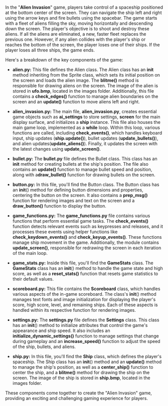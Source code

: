 In the "**Alien Invasion**" game, players take control of a spaceship positioned at the bottom center of the screen. 
They can navigate the ship left and right using the arrow keys and fire bullets using the spacebar. The game 
starts with a fleet of aliens filling the sky, moving horizontally and descending down the screen. The player's 
objective is to shoot and destroy these aliens. If all the aliens are eliminated, a new, faster fleet replaces the 
previous one. However, if any alien collides with the player's ship or reaches the bottom of the screen, the player 
loses one of their ships. If the player loses all three ships, the game ends.

Here's a breakdown of the key components of the game:

- **alien.py:** This file defines the Alien class. The Alien class has an __init__ method inheriting from the Sprite 
class, which sets its initial position on the screen and loads the alien image. The **blitme()** method is responsible 
for drawing aliens on the screen. The image of the alien is stored in **ufo.bmp**, located in the images folder. 
Additionally, this file contains a **check_edges()** function to manage alien boundaries on the screen and an 
**update()** function to move aliens left and right.

- **alien_invasion.py:** The main file, **alien_invasion.py**, creates essential game objects such as **ai_settings** 
to store settings, **screen** for the main display surface, and initializes a **ship** instance. This file also houses 
the main game loop, implemented as a **while** loop. Within this loop, various functions are called, including 
**check_events()**, which handles keyboard input, ship updates (**ship.update()**), bullet updates 
(**update_bullets()**), and alien updates(**update_aliens()**). Finally, it updates the screen with the latest 
changes using **update_screen()**.

- **bullet.py:** The **bullet.py** file defines the Bullet class. This class has an __init__ method for creating 
bullets at the ship's position. The file also contains an **update()** function to manage bullet speed and position, 
along with a**draw_bullet()** function for drawing bullets on the screen.

- **button.py:** In this file, you'll find the Button class. The Button class has an __init__() method for defining 
button dimensions and properties, centering the button on the screen. It also contains a **prep_msg()** function for 
rendering images and text on the screen and a **draw_button()** function to display the button.

- **game_functions.py:** The **game_functions.py** file contains various functions that perform essential game tasks. 
The **check_events()** function detects relevant events such as keypresses and releases, and it processes these events 
using helper functions like **check_keydown_events()** and **check_keyup_events()**. These functions manage ship 
movement in the game. Additionally, the module contains **update_screen()**, responsible for redrawing the screen in 
each iteration of the main loop.

- **game_stats.py:** Inside this file, you'll find the **GameStats** class. The **GameStats** class has an __init__() 
method to handle the game state and high score, as well as a **reset_stats()** function that resets game statistics to 
their default values.

- **scoreboard.py:** This file contains the **Scoreboard** class, which handles various aspects of the in-game 
scoreboard. The class's __init__() method manages text fonts and image initialization for displaying the player's 
score, high score, level, and remaining ships. Each of these aspects is handled within its respective function for 
rendering images.

- **settings.py:** The **settings.py** file defines the **Settings** class. This class has an __init__() method to 
initialize attributes that control the game's appearance and ship speed. It also includes an 
**initialize_dynamic_settings()** function to manage settings that change during gameplay and an **increase_speed()** 
function to adjust the speed of the ship, bullets, and aliens.

- **ship.py:** In this file, you'll find the **Ship** class, which defines the player's spaceship. The Ship class has 
an __init__() method and an **update()** method to manage the ship's position, as well as a **center_ship()** function 
to center the ship, and a **blitme()** method for drawing the ship on the screen. The image of the ship is stored in 
**ship.bmp**, located in the images folder.

These components come together to create the "Alien Invasion" game, providing an exciting and challenging gaming 
experience for players.